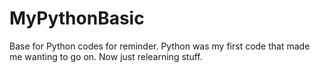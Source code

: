 # MyPythonBasic
 
Base for Python codes for reminder.
Python was my first code that made me wanting to go on.
Now just relearning stuff.
